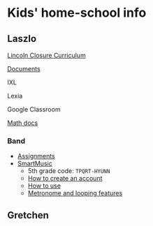 
# Kids' home-school info

## Laszlo

[Lincoln Closure Curriculum](http://www.lincolnelementary.org/5th-grade.html)

[Documents](https://www.dropbox.com/sh/6wssxzci5wb8ujy/AAB58SdzPyTCfH84GqvV076Ya/Grade%205?dl=0)


IXL

Lexia

Google Classroom

[Math docs](https://drive.google.com/drive/folders/1zxRll_8Dp5hWZ4IvhREe93sTEuZ9ly6b)

### Band

* [Assignments](http://www.lincolnelementary.org/cadet-band.html)
* [SmartMusic](https://www.smartmusic.com/)  
  * 5th grade code:  ```TPQRT-HYUNN```
  * [How to create an account](https://www.youtube.com/watch?v=5iPIVb2cd88)
  * [How to use](https://www.youtube.com/watch?v=165vCCdQJ7U)
  * [Metronome and looping features](https://youtu.be/Anl0HE9awpo)


## Gretchen
